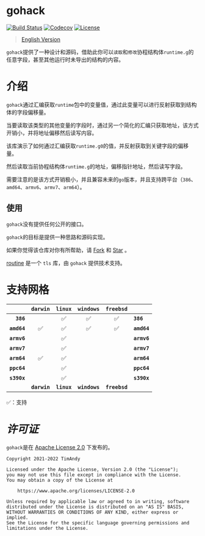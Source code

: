 # gohack

[![Build Status](https://github.com/timandy/gohack/actions/workflows/build.yml/badge.svg)](https://github.com/timandy/gohack/actions)
[![Codecov](https://codecov.io/gh/timandy/gohack/branch/main/graph/badge.svg)](https://app.codecov.io/gh/timandy/gohack)
[![License](https://img.shields.io/github/license/timandy/gohack.svg)](https://github.com/timandy/gohack/blob/main/LICENSE)

> [English Version](README.md)

`gohack`提供了一种设计和源码，借助此你可以`读取`和`修改`协程结构体`runtime.g`的任意字段，甚至其他运行时未导出的结构的内容。

# 介绍

`gohack`通过汇编获取`runtime`包中的变量值，通过此变量可以进行反射获取到结构体的字段偏移量。

当要读取该类型的其他变量的字段时，通过另一个简化的汇编只获取地址，该方式开销小，并将地址偏移然后读写内容。

该库演示了如何通过汇编获取`runtime.g0`的值，并反射获取到关键字段的偏移量。

然后读取当前协程结构体`runtime.g`的地址，偏移指针地址，然后读写字段。

需要注意的是该方式开销极小，并且兼容未来的`go`版本，并且支持跨平台（`386`、`amd64`、`armv6`、`armv7`、`arm64`）。

## 使用

`gohack`没有提供任何公开的接口。

`gohack`的目标是提供一种思路和源码实现。

如果你觉得该仓库对你有所帮助，请 [Fork](https://github.com/timandy/gohack/fork) 和 [Star](https://github.com/timandy/gohack) 。

[routine](https://github.com/timandy/routine) 是一个 `tls` 库，由 `gohack` 提供技术支持。

# 支持网格

|             | **`darwin`** | **`linux`** | **`windows`** | **`freebsd`** |             |
|------------:|:------------:|:-----------:|:-------------:|:-------------:|:------------|
|   **`386`** |              |      ✅      |       ✅       |       ✅       | **`386`**   |
| **`amd64`** |      ✅       |      ✅      |       ✅       |       ✅       | **`amd64`** |
| **`armv6`** |              |      ✅      |               |               | **`armv6`** |
| **`armv7`** |              |      ✅      |               |               | **`armv7`** |
| **`arm64`** |      ✅       |      ✅      |               |               | **`arm64`** |
| **`ppc64`** |              |      ✅      |               |               | **`ppc64`** |
| **`s390x`** |              |      ✅      |               |               | **`s390x`** |
|             | **`darwin`** | **`linux`** | **`windows`** | **`freebsd`** |             |

✅：支持

# *许可证*

`gohack`是在 [Apache License 2.0](LICENSE) 下发布的。

```
Copyright 2021-2022 TimAndy

Licensed under the Apache License, Version 2.0 (the "License");
you may not use this file except in compliance with the License.
You may obtain a copy of the License at

    https://www.apache.org/licenses/LICENSE-2.0

Unless required by applicable law or agreed to in writing, software
distributed under the License is distributed on an "AS IS" BASIS,
WITHOUT WARRANTIES OR CONDITIONS OF ANY KIND, either express or implied.
See the License for the specific language governing permissions and
limitations under the License.
```
